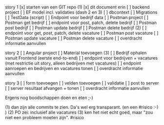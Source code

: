story 1 
[x] starten van een GIT repo (1)
[x] dit document erin
[ ] backend project 
[ ] EF model incl. validaties (dash 2 en 3)
[ ] dbcontext
[ ] Migrations
[ ] TestData (script)
[ ] Endpoint voor bedrijf data
[ ] Postman project
[ ] Postman get bedrijf
[ ] endpoint voor post, patch, delete bedrijf
[ ] Postman post bedrijf
[ ] Postman update bedrijf
[ ] Postman delete bedrijf (2)
[ ] endpoint voor get, post, patch, delete vacature
[ ] Postman post vacature
[ ] Postman update vacature
[ ] Postman delete vacature
[ ] overdracht informatie aanvullen

story 2
[ ] Angular project
[ ] Material toevoegen (3)
[ ] Bedrijf ophalen vanuit Frontend (eerste end-to-end)
[ ] endpoint voor bedrijven + vacatures (met restrictie uit story, alleen bedrijven met vacatures)
[ ] endpoint aanroepen en bedrijven en vacatures tonen
[ ] overdracht informatie aanvullen

story 3
[ ] form toevoegen
[ ] velden toevoegen
[ ] validatie
[ ] post to server
[ ] server resultaat afvangen + tonen
[ ] overdracht informatie aanvullen

Ergens nog boodschappen doen en eten ;-)

(1) dan zijn alle commits te zien. Da's wel erg transparant. (en een #risico :-) )
(2) PO zei: inclusief alle vacatures
(3) ken het niet echt goed, maar "zou niet een probleem moeten zijn". #risico

